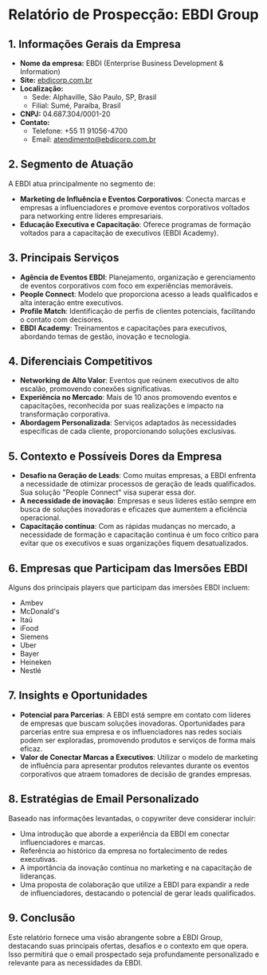 # Relatório de Prospecção: EBDI Group

## 1. Informações Gerais da Empresa
- **Nome da empresa:** EBDI (Enterprise Business Development & Information)
- **Site:** [ebdicorp.com.br](https://ebdicorp.com.br)
- **Localização:** 
  - Sede: Alphaville, São Paulo, SP, Brasil
  - Filial: Sumé, Paraíba, Brasil
- **CNPJ:** 04.687.304/0001-20
- **Contato:** 
  - Telefone: +55 11 91056-4700
  - Email: atendimento@ebdicorp.com.br

## 2. Segmento de Atuação
A EBDI atua principalmente no segmento de:
- **Marketing de Influência e Eventos Corporativos**: Conecta marcas e empresas a influenciadores e promove eventos corporativos voltados para networking entre líderes empresariais.
- **Educação Executiva e Capacitação**: Oferece programas de formação voltados para a capacitação de executivos (EBDI Academy).

## 3. Principais Serviços
- **Agência de Eventos EBDI**: Planejamento, organização e gerenciamento de eventos corporativos com foco em experiências memoráveis.
- **People Connect**: Modelo que proporciona acesso a leads qualificados e alta interação entre executivos.
- **Profile Match**: Identificação de perfis de clientes potenciais, facilitando o contato com decisores.
- **EBDI Academy**: Treinamentos e capacitações para executivos, abordando temas de gestão, inovação e tecnologia.

## 4. Diferenciais Competitivos
- **Networking de Alto Valor**: Eventos que reúnem executivos de alto escalão, promovendo conexões significativas.
- **Experiência no Mercado**: Mais de 10 anos promovendo eventos e capacitações, reconhecida por suas realizações e impacto na transformação corporativa.
- **Abordagem Personalizada**: Serviços adaptados às necessidades específicas de cada cliente, proporcionando soluções exclusivas.

## 5. Contexto e Possíveis Dores da Empresa
- **Desafio na Geração de Leads**: Como muitas empresas, a EBDI enfrenta a necessidade de otimizar processos de geração de leads qualificados. Sua solução "People Connect" visa superar essa dor. 
- **A necessidade de inovação**: Empresas e seus líderes estão sempre em busca de soluções inovadoras e eficazes que aumentem a eficiência operacional.
- **Capacitação contínua**: Com as rápidas mudanças no mercado, a necessidade de formação e capacitação continua é um foco crítico para evitar que os executivos e suas organizações fiquem desatualizados.

## 6. Empresas que Participam das Imersões EBDI
Alguns dos principais players que participam das imersões EBDI incluem:
- Ambev
- McDonald's
- Itaú
- iFood
- Siemens
- Uber
- Bayer
- Heineken
- Nestlé

## 7. Insights e Oportunidades
- **Potencial para Parcerias**: A EBDI está sempre em contato com líderes de empresas que buscam soluções inovadoras. Oportunidades para parcerias entre sua empresa e os influenciadores nas redes sociais podem ser exploradas, promovendo produtos e serviços de forma mais eficaz.
- **Valor de Conectar Marcas a Executivos**: Utilizar o modelo de marketing de influência para apresentar produtos relevantes durante os eventos corporativos que atraem tomadores de decisão de grandes empresas.

## 8. Estratégias de Email Personalizado
Baseado nas informações levantadas, o copywriter deve considerar incluir:
- Uma introdução que aborde a experiência da EBDI em conectar influenciadores e marcas.
- Referência ao histórico da empresa no fortalecimento de redes executivas.
- A importância da inovação contínua no marketing e na capacitação de lideranças.
- Uma proposta de colaboração que utilize a EBDI para expandir a rede de influenciadores, destacando o potencial de gerar leads qualificados.

## 9. Conclusão
Este relatório fornece uma visão abrangente sobre a EBDI Group, destacando suas principais ofertas, desafios e o contexto em que opera. Isso permitirá que o email prospectado seja profundamente personalizado e relevante para as necessidades da EBDI.